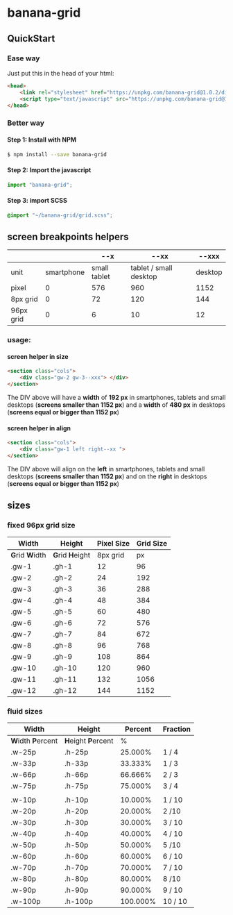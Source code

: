 # banana-grid

## QuickStart
### Ease way
Just put this in the head of your html:
```html
<head>
	<link rel="stylesheet" href="https://unpkg.com/banana-grid@1.0.2/dist/banana-grid.min.css" />
	<script type="text/javascript" src="https://unpkg.com/banana-grid@1.0.2/dist/banana-grid.min.js"></script>
</head>
```

### Better way
#### Step 1:  Install with NPM
```bash
$ npm install --save banana-grid
```
#### Step 2:  Import the javascript
```typescript
import "banana-grid";
```
#### Step 3: import SCSS
```scss
@import "~/banana-grid/grid.scss";
```
## screen breakpoints helpers
|		|		|	--x	|	--xx	|	--xxx	|
| --- | --- | --- | ---| --- |
|	unit	|	smartphone |	small tablet	|	tablet / small desktop | desktop	|
|	pixel	|	0	|	576	|	960	|	1152	|
|	8px grid	|	0	|	72	|	120	|	144	|
|	96px grid	|	0	|	6	|	10	|	12	|

### usage:
#### screen helper in size
```html
<section class="cols">
    <div class="gw-2 gw-3--xxx"> </div>
</section>
```
The DIV above will have a **width** of **192 px** in smartphones, tablets and small desktops (**screens smaller than 1152 px**) and  a **width** of **480 px** in desktops (**screens equal or bigger than 1152 px**)
#### screen helper in align
```html
<section class="cols">
	<div class="gw-1 left right--xx ">
</section>
```
The DIV above will align on the **left** in smartphones, tablets and small desktops (**screens smaller than 1152 px**) and on the **right** in desktops (**screens equal or bigger than 1152 px**)

## sizes
### fixed 96px grid size
| Width | Height | Pixel Size | Grid Size |
|-- | -- | -- | -- |
| **G**rid **W**idth | **G**rid **H**eight | 8px grid  | px |
|	.gw-1 |	.gh-1	|	12	|	96	|
|	.gw-2	|	.gh-2	|	24	|	192	|
|	.gw-3	|	.gh-3	|	36	|	288	|
|	.gw-4	|	.gh-4	|	48	|	384	|
|	.gw-5	|	.gh-5	|	60	|	480	|
|	.gw-6	|	.gh-6	|	72	|	576	|
|	.gw-7	|	.gh-7	|	84	|	672	|
|	.gw-8	|	.gh-8	|	96	|	768	|
|	.gw-9	|	.gh-9	|	108	|	864	|
|	.gw-10	|	.gh-10	|	120	|	960	|
|	.gw-11  |	.gh-11	|	132	|	1056 |
|	.gw-12	|	.gh-12	|	144	|	1152 |

### fluid sizes
| **W**idth | **H**eight | Percent  |Fraction |
|-- | -- | -- | -- |
|  **W**idth **P**ercent | **H**eight  **P**ercent | %  |  |
|	.w-25p	|	.h-25p		|	25.000%	|	1 / 4	|
|	.w-33p	|	.h-33p		|	33.333%	|	1 / 3	|
|	.w-66p	|	.h-66p		|	66.666%	|	2 / 3	|
|	.w-75p	|	.h-75p		|	75.000%	|	3 / 4	|
|		|			|		|		|
|	.w-10p	|	.h-10p		|	10.000%	|	1 / 10	|
|	.w-20p	|	.h-20p		|	20.000%	|	2 /10	|
|	.w-30p	|	.h-30p		|	30.000%	|	3 / 10	|
|	.w-40p	|	.h-40p		|	40.000%	|	4 / 10	|
|	.w-50p	|	.h-50p		|	50.000%	|	5 /10	|
|	.w-60p	|	.h-60p		|	60.000%	|	6 / 10	|
|	.w-70p	|	.h-70p		|	70.000%	|	7 / 10	|
|	.w-80p	|	.h-80p		|	80.000%	|	8 /10	|
|	.w-90p	|	.h-90p		|	90.000%	|	9 / 10	|
|	.w-100p	|	.h-100p		|	100.000%	|	10 / 10	|

